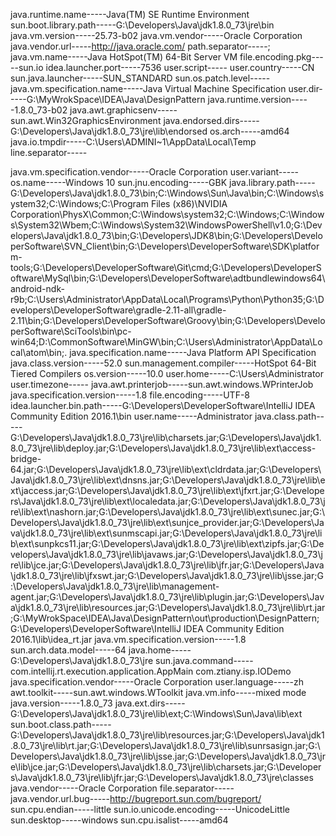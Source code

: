 
java.runtime.name-----Java(TM) SE Runtime Environment
sun.boot.library.path-----G:\Developers\Java\jdk1.8.0_73\jre\bin
java.vm.version-----25.73-b02
java.vm.vendor-----Oracle Corporation
java.vendor.url-----http://java.oracle.com/
path.separator-----;
java.vm.name-----Java HotSpot(TM) 64-Bit Server VM
file.encoding.pkg-----sun.io
idea.launcher.port-----7536
user.script-----
user.country-----CN
sun.java.launcher-----SUN_STANDARD
sun.os.patch.level-----
java.vm.specification.name-----Java Virtual Machine Specification
user.dir-----G:\MyWrokSpace\IDEA\Java\DesignPattern
java.runtime.version-----1.8.0_73-b02
java.awt.graphicsenv-----sun.awt.Win32GraphicsEnvironment
java.endorsed.dirs-----G:\Developers\Java\jdk1.8.0_73\jre\lib\endorsed
os.arch-----amd64
java.io.tmpdir-----C:\Users\ADMINI~1\AppData\Local\Temp\
line.separator-----

java.vm.specification.vendor-----Oracle Corporation
user.variant-----
os.name-----Windows 10
sun.jnu.encoding-----GBK
java.library.path-----G:\Developers\Java\jdk1.8.0_73\bin;C:\Windows\Sun\Java\bin;C:\Windows\system32;C:\Windows;C:\Program Files (x86)\NVIDIA Corporation\PhysX\Common;C:\Windows\system32;C:\Windows;C:\Windows\System32\Wbem;C:\Windows\System32\WindowsPowerShell\v1.0\;G:\Developers\Java\jdk1.8.0_73\bin;G:\Developers\JDK8\bin;G:\Developers\DeveloperSoftware\SVN_Client\bin;G:\Developers\DeveloperSoftware\SDK\platform-tools;G:\Developers\DeveloperSoftware\Git\cmd;G:\Developers\DeveloperSoftware\MySql\bin;G:\Developers\DeveloperSoftware\adtbundlewindows64\android-ndk-r9b;C:\Users\Administrator\AppData\Local\Programs\Python\Python35;G:\Developers\DeveloperSoftware\gradle-2.11-all\gradle-2.11\bin;G:\Developers\DeveloperSoftware\Groovy\bin;G:\Developers\DeveloperSoftware\SciTools\bin\pc-win64;D:\CommonSoftware\MinGW\bin;C:\Users\Administrator\AppData\Local\atom\bin;.
java.specification.name-----Java Platform API Specification
java.class.version-----52.0
sun.management.compiler-----HotSpot 64-Bit Tiered Compilers
os.version-----10.0
user.home-----C:\Users\Administrator
user.timezone-----
java.awt.printerjob-----sun.awt.windows.WPrinterJob
java.specification.version-----1.8
file.encoding-----UTF-8
idea.launcher.bin.path-----G:\Developers\DeveloperSoftware\IntelliJ IDEA Community Edition 2016.1\bin
user.name-----Administrator
java.class.path-----G:\Developers\Java\jdk1.8.0_73\jre\lib\charsets.jar;G:\Developers\Java\jdk1.8.0_73\jre\lib\deploy.jar;G:\Developers\Java\jdk1.8.0_73\jre\lib\ext\access-bridge-64.jar;G:\Developers\Java\jdk1.8.0_73\jre\lib\ext\cldrdata.jar;G:\Developers\Java\jdk1.8.0_73\jre\lib\ext\dnsns.jar;G:\Developers\Java\jdk1.8.0_73\jre\lib\ext\jaccess.jar;G:\Developers\Java\jdk1.8.0_73\jre\lib\ext\jfxrt.jar;G:\Developers\Java\jdk1.8.0_73\jre\lib\ext\localedata.jar;G:\Developers\Java\jdk1.8.0_73\jre\lib\ext\nashorn.jar;G:\Developers\Java\jdk1.8.0_73\jre\lib\ext\sunec.jar;G:\Developers\Java\jdk1.8.0_73\jre\lib\ext\sunjce_provider.jar;G:\Developers\Java\jdk1.8.0_73\jre\lib\ext\sunmscapi.jar;G:\Developers\Java\jdk1.8.0_73\jre\lib\ext\sunpkcs11.jar;G:\Developers\Java\jdk1.8.0_73\jre\lib\ext\zipfs.jar;G:\Developers\Java\jdk1.8.0_73\jre\lib\javaws.jar;G:\Developers\Java\jdk1.8.0_73\jre\lib\jce.jar;G:\Developers\Java\jdk1.8.0_73\jre\lib\jfr.jar;G:\Developers\Java\jdk1.8.0_73\jre\lib\jfxswt.jar;G:\Developers\Java\jdk1.8.0_73\jre\lib\jsse.jar;G:\Developers\Java\jdk1.8.0_73\jre\lib\management-agent.jar;G:\Developers\Java\jdk1.8.0_73\jre\lib\plugin.jar;G:\Developers\Java\jdk1.8.0_73\jre\lib\resources.jar;G:\Developers\Java\jdk1.8.0_73\jre\lib\rt.jar;G:\MyWrokSpace\IDEA\Java\DesignPattern\out\production\DesignPattern;G:\Developers\DeveloperSoftware\IntelliJ IDEA Community Edition 2016.1\lib\idea_rt.jar
java.vm.specification.version-----1.8
sun.arch.data.model-----64
java.home-----G:\Developers\Java\jdk1.8.0_73\jre
sun.java.command-----com.intellij.rt.execution.application.AppMain com.ztiany.isp.IODemo
java.specification.vendor-----Oracle Corporation
user.language-----zh
awt.toolkit-----sun.awt.windows.WToolkit
java.vm.info-----mixed mode
java.version-----1.8.0_73
java.ext.dirs-----G:\Developers\Java\jdk1.8.0_73\jre\lib\ext;C:\Windows\Sun\Java\lib\ext
sun.boot.class.path-----G:\Developers\Java\jdk1.8.0_73\jre\lib\resources.jar;G:\Developers\Java\jdk1.8.0_73\jre\lib\rt.jar;G:\Developers\Java\jdk1.8.0_73\jre\lib\sunrsasign.jar;G:\Developers\Java\jdk1.8.0_73\jre\lib\jsse.jar;G:\Developers\Java\jdk1.8.0_73\jre\lib\jce.jar;G:\Developers\Java\jdk1.8.0_73\jre\lib\charsets.jar;G:\Developers\Java\jdk1.8.0_73\jre\lib\jfr.jar;G:\Developers\Java\jdk1.8.0_73\jre\classes
java.vendor-----Oracle Corporation
file.separator-----\
java.vendor.url.bug-----http://bugreport.sun.com/bugreport/
sun.cpu.endian-----little
sun.io.unicode.encoding-----UnicodeLittle
sun.desktop-----windows
sun.cpu.isalist-----amd64
